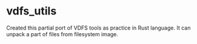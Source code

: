 # vdfs_utils

Created this partial port of VDFS tools as practice in Rust language. 
It can unpack a part of files from filesystem image.
